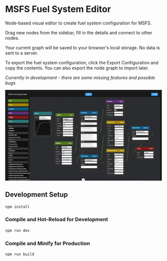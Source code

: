 # MSFS Fuel System Editor

Node-based visual editor to create fuel system configuration for MSFS.

Drag new nodes from the sidebar, fill in the details and connect to other nodes.

Your current graph will be saved to your browser's local storage. No data is sent to a server. 

To export the fuel system configuration, click the Export Configuration and copy the contents. You can also export the node graph to import later. 

*Currently in development - there are some missing features and possible bugs*

![screenshot](documentation/preview_screenshot.png)


## Development Setup

```sh
npm install
```

### Compile and Hot-Reload for Development

```sh
npm run dev
```

### Compile and Minify for Production

```sh
npm run build
```
